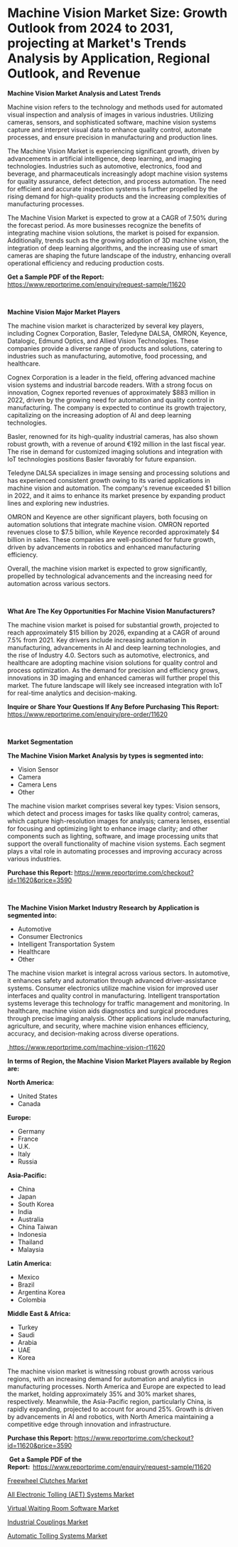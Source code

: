 <p><h1>Machine Vision Market Size: Growth Outlook from 2024 to 2031, projecting at Market's Trends Analysis by Application, Regional Outlook, and Revenue</h1></p><p><strong>Machine Vision Market Analysis and Latest Trends</strong></p>
<p><p>Machine vision refers to the technology and methods used for automated visual inspection and analysis of images in various industries. Utilizing cameras, sensors, and sophisticated software, machine vision systems capture and interpret visual data to enhance quality control, automate processes, and ensure precision in manufacturing and production lines. </p><p>The Machine Vision Market is experiencing significant growth, driven by advancements in artificial intelligence, deep learning, and imaging technologies. Industries such as automotive, electronics, food and beverage, and pharmaceuticals increasingly adopt machine vision systems for quality assurance, defect detection, and process automation. The need for efficient and accurate inspection systems is further propelled by the rising demand for high-quality products and the increasing complexities of manufacturing processes.</p><p>The Machine Vision Market is expected to grow at a CAGR of 7.50% during the forecast period. As more businesses recognize the benefits of integrating machine vision solutions, the market is poised for expansion. Additionally, trends such as the growing adoption of 3D machine vision, the integration of deep learning algorithms, and the increasing use of smart cameras are shaping the future landscape of the industry, enhancing overall operational efficiency and reducing production costs.</p></p>
<p><strong>Get a Sample PDF of the Report:&nbsp;</strong> <a href="https://www.reportprime.com/enquiry/request-sample/11620?utm_campaign=34&utm_medium=2&utm_source=Github&utm_content=ia&utm_term=02122024&utm_id=machine-vision">https://www.reportprime.com/enquiry/request-sample/11620</a></p>
<p>&nbsp;</p>
<p><strong>Machine Vision Major Market Players</strong></p>
<p><p>The machine vision market is characterized by several key players, including Cognex Corporation, Basler, Teledyne DALSA, OMRON, Keyence, Datalogic, Edmund Optics, and Allied Vision Technologies. These companies provide a diverse range of products and solutions, catering to industries such as manufacturing, automotive, food processing, and healthcare.</p><p>Cognex Corporation is a leader in the field, offering advanced machine vision systems and industrial barcode readers. With a strong focus on innovation, Cognex reported revenues of approximately $883 million in 2022, driven by the growing need for automation and quality control in manufacturing. The company is expected to continue its growth trajectory, capitalizing on the increasing adoption of AI and deep learning technologies.</p><p>Basler, renowned for its high-quality industrial cameras, has also shown robust growth, with a revenue of around €192 million in the last fiscal year. The rise in demand for customized imaging solutions and integration with IoT technologies positions Basler favorably for future expansion.</p><p>Teledyne DALSA specializes in image sensing and processing solutions and has experienced consistent growth owing to its varied applications in machine vision and automation. The company's revenue exceeded $1 billion in 2022, and it aims to enhance its market presence by expanding product lines and exploring new industries.</p><p>OMRON and Keyence are other significant players, both focusing on automation solutions that integrate machine vision. OMRON reported revenues close to $7.5 billion, while Keyence recorded approximately $4 billion in sales. These companies are well-positioned for future growth, driven by advancements in robotics and enhanced manufacturing efficiency.</p><p>Overall, the machine vision market is expected to grow significantly, propelled by technological advancements and the increasing need for automation across various sectors.</p></p>
<p>&nbsp;</p>
<p><strong>What Are The Key Opportunities For Machine Vision Manufacturers?</strong></p>
<p><p>The machine vision market is poised for substantial growth, projected to reach approximately $15 billion by 2026, expanding at a CAGR of around 7.5% from 2021. Key drivers include increasing automation in manufacturing, advancements in AI and deep learning technologies, and the rise of Industry 4.0. Sectors such as automotive, electronics, and healthcare are adopting machine vision solutions for quality control and process optimization. As the demand for precision and efficiency grows, innovations in 3D imaging and enhanced cameras will further propel this market. The future landscape will likely see increased integration with IoT for real-time analytics and decision-making.</p></p>
<p><strong>Inquire or Share Your Questions If Any Before Purchasing This Report:</strong> <a href="https://www.reportprime.com/enquiry/pre-order/11620?utm_campaign=34&utm_medium=2&utm_source=Github&utm_content=ia&utm_term=02122024&utm_id=machine-vision">https://www.reportprime.com/enquiry/pre-order/11620</a></p>
<p>&nbsp;</p>
<p><strong>Market Segmentation</strong></p>
<p><strong>The Machine Vision Market Analysis by types is segmented into:</strong></p>
<p><ul><li>Vision Sensor</li><li>Camera</li><li>Camera Lens</li><li>Other</li></ul></p>
<p><p>The machine vision market comprises several key types: Vision sensors, which detect and process images for tasks like quality control; cameras, which capture high-resolution images for analysis; camera lenses, essential for focusing and optimizing light to enhance image clarity; and other components such as lighting, software, and image processing units that support the overall functionality of machine vision systems. Each segment plays a vital role in automating processes and improving accuracy across various industries.</p></p>
<p><strong>Purchase this Report:&nbsp;</strong><a href="https://www.reportprime.com/checkout?id=11620&price=3590&utm_campaign=34&utm_medium=2&utm_source=Github&utm_content=ia&utm_term=02122024&utm_id=machine-vision">https://www.reportprime.com/checkout?id=11620&price=3590</a></p>
<p>&nbsp;</p>
<p><strong>The Machine Vision Market Industry Research by Application is segmented into:</strong></p>
<p><ul><li>Automotive</li><li>Consumer Electronics</li><li>Intelligent Transportation System</li><li>Healthcare</li><li>Other</li></ul></p>
<p><p>The machine vision market is integral across various sectors. In automotive, it enhances safety and automation through advanced driver-assistance systems. Consumer electronics utilize machine vision for improved user interfaces and quality control in manufacturing. Intelligent transportation systems leverage this technology for traffic management and monitoring. In healthcare, machine vision aids diagnostics and surgical procedures through precise imaging analysis. Other applications include manufacturing, agriculture, and security, where machine vision enhances efficiency, accuracy, and decision-making across diverse operations.</p></p>
<p><a href="https://www.reportprime.com/machine-vision-r11620?utm_campaign=34&utm_medium=2&utm_source=Github&utm_content=ia&utm_term=02122024&utm_id=machine-vision">&nbsp;https://www.reportprime.com/machine-vision-r11620</a></p>
<p><strong>In terms of Region, the Machine Vision Market Players available by Region are:</strong></p>
<p>
    <p> <strong> North America: </strong>
        <ul>
            <li>United States</li>
            <li>Canada</li>
        </ul>
        </p> 
    <p> <strong> Europe: </strong>
        <ul>
            <li>Germany</li>
            <li>France</li>
            <li>U.K.</li>
            <li>Italy</li>
            <li>Russia</li>
        </ul>
        </p> 
    <p> <strong> Asia-Pacific: </strong>
        <ul>
            <li>China</li>
            <li>Japan</li>
            <li>South Korea</li>
            <li>India</li>
            <li>Australia</li>
            <li>China Taiwan</li>
            <li>Indonesia</li>
            <li>Thailand</li>
            <li>Malaysia</li>
        </ul>
        </p> 
    <p> <strong> Latin America: </strong>
        <ul>
            <li>Mexico</li>
            <li>Brazil</li>
            <li>Argentina Korea</li>
            <li>Colombia</li>
        </ul>
        </p> 
    <p> <strong> Middle East & Africa: </strong>
        <ul>
            <li>Turkey</li>
            <li>Saudi</li>
            <li>Arabia</li>
            <li>UAE</li>
            <li>Korea</li>
        </ul>
    </p>
    </p>
<p><p>The machine vision market is witnessing robust growth across various regions, with an increasing demand for automation and analytics in manufacturing processes. North America and Europe are expected to lead the market, holding approximately 35% and 30% market shares, respectively. Meanwhile, the Asia-Pacific region, particularly China, is rapidly expanding, projected to account for around 25%. Growth is driven by advancements in AI and robotics, with North America maintaining a competitive edge through innovation and infrastructure.</p></p>
<p><strong>Purchase this Report: </strong><a href="https://www.reportprime.com/checkout?id=11620&price=3590&utm_campaign=34&utm_medium=2&utm_source=Github&utm_content=ia&utm_term=02122024&utm_id=machine-vision">https://www.reportprime.com/checkout?id=11620&price=3590</a></p>
<p>&nbsp;<strong>Get a Sample PDF of the Report:&nbsp;&nbsp;</strong><a href="https://www.reportprime.com/enquiry/request-sample/11620?utm_campaign=34&utm_medium=2&utm_source=Github&utm_content=ia&utm_term=02122024&utm_id=machine-vision">https://www.reportprime.com/enquiry/request-sample/11620</a></p>
<p><strong></strong></p>
<p><p><a href="https://www.linkedin.com/pulse/freewheel-clutches-market-analysis-report-2024-2031-key-players-h3g5f?utm_campaign=34&utm_medium=2&utm_source=Github&utm_content=ia&utm_term=02122024&utm_id=machine-vision">Freewheel Clutches Market</a></p><p><a href="https://issuu.com/reportprime-2/docs/all-electronic-tolling-aet-systems-market-size-203?utm_campaign=34&utm_medium=2&utm_source=Github&utm_content=ia&utm_term=02122024&utm_id=machine-vision">All Electronic Tolling (AET) Systems Market</a></p><p><a href="https://github.com/arvelm4nthig/Market-Research-Report-List-1/blob/main/virtual-waiting-room-software-market.md?utm_campaign=34&utm_medium=2&utm_source=Github&utm_content=ia&utm_term=02122024&utm_id=machine-vision">Virtual Waiting Room Software Market</a></p><p><a href="https://www.linkedin.com/pulse/latest-forecast-shows-industrial-couplings-market-size-poised-4kcef?utm_campaign=34&utm_medium=2&utm_source=Github&utm_content=ia&utm_term=02122024&utm_id=machine-vision">Industrial Couplings Market</a></p><p><a href="https://issuu.com/reportprime-2/docs/automatic-tolling-systems-market-size-2030.pptx?utm_campaign=34&utm_medium=2&utm_source=Github&utm_content=ia&utm_term=02122024&utm_id=machine-vision">Automatic Tolling Systems Market</a></p></p>